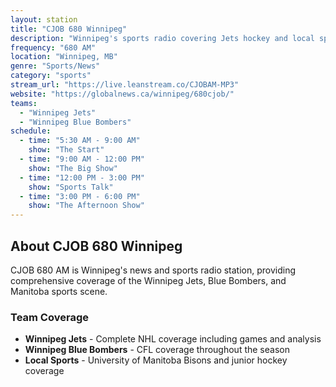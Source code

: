 ```yaml
---
layout: station
title: "CJOB 680 Winnipeg"
description: "Winnipeg's sports radio covering Jets hockey and local sports"
frequency: "680 AM"
location: "Winnipeg, MB"
genre: "Sports/News"
category: "sports"
stream_url: "https://live.leanstream.co/CJOBAM-MP3"
website: "https://globalnews.ca/winnipeg/680cjob/"
teams:
  - "Winnipeg Jets"
  - "Winnipeg Blue Bombers"
schedule:
  - time: "5:30 AM - 9:00 AM"
    show: "The Start"
  - time: "9:00 AM - 12:00 PM"
    show: "The Big Show"
  - time: "12:00 PM - 3:00 PM"
    show: "Sports Talk"
  - time: "3:00 PM - 6:00 PM"
    show: "The Afternoon Show"
---
```


## About CJOB 680 Winnipeg

CJOB 680 AM is Winnipeg's news and sports radio station, providing comprehensive coverage of the Winnipeg Jets, Blue Bombers, and Manitoba sports scene.

### Team Coverage
- **Winnipeg Jets** - Complete NHL coverage including games and analysis
- **Winnipeg Blue Bombers** - CFL coverage throughout the season
- **Local Sports** - University of Manitoba Bisons and junior hockey coverage
